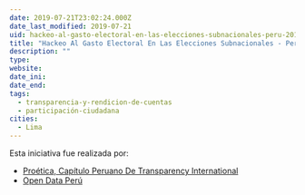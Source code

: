 ```yaml
---
date: 2019-07-21T23:02:24.000Z
date_last_modified: 2019-07-21
uid: hackeo-al-gasto-electoral-en-las-elecciones-subnacionales-peru-2018
title: "Hackeo Al Gasto Electoral En Las Elecciones Subnacionales - Perú 2018"
description: ""
type: 
website: 
date_ini: 
date_end: 
tags:
  - transparencia-y-rendicion-de-cuentas
  - participación-ciudadana
cities: 
  - Lima
---
```


Esta iniciativa fue realizada por:

- [Proética, Capítulo Peruano De Transparency International](/i/proetica-capitulo-peruano-de-transparency-international.html)
- [Open Data Perú](/i/open-data-peru.html)
